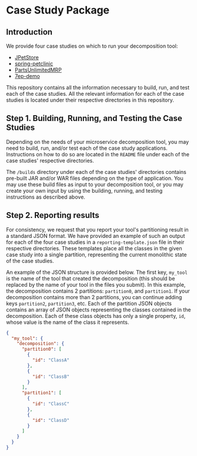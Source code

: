 # Case Study Package

## Introduction

We provide four case studies on which to run your decomposition tool:

- [JPetStore](./JPetStore/README.md)
- [spring-petclinic](./spring-petclinic/README.md)
- [PartsUnlimitedMRP](./PartsUnlimitedMRP/README.md)
- [7ep-demo](./7ep-demo/README.md)

This repository contains all the information necessary to build, run, and test each of the case studies. All the
relevant information for each of the case studies is located under their respective directories in this repository.

## Step 1. Building, Running, and Testing the Case Studies

Depending on the needs of your microservice decomposition tool, you may need to build, run, and/or test each of the
case study applications. Instructions on how to do so are located in the `README` file under each of the case studies'
respective directories.

The `/builds` directory under each of the case studies' directories contains pre-built JAR and/or WAR files depending
on the type of application. You may use these build files as input to your decomposition tool, or you may create your
own input by using the building, running, and testing instructions as described above.

## Step 2. Reporting results

For consistency, we request that you report your tool's partitioning result in a standard JSON format. We have provided
an example of such an output for each of the four case studies in a `reporting-template.json` file in their respective 
directories. These templates place all the classes in the given case study into a single partition, representing the
current monolithic state of the case studies.

An example of the JSON structure is provided below. The first key, `my_tool` is the name of the tool that created the 
decomposition (this should be replaced by the name of your tool in the files you submit). In this example, the 
decomposition contains 2 partitions: `partition0`, and `partition1`. If your decomposition contains more than
2 partitions, you can continue adding keys `partition2`, `partition3`, etc. Each of the partition JSON objects contains
an array of JSON objects representing the classes contained in the decomposition. Each of these class objects has only a
single property, `id`, whose value is the name of the class it represents.

```json
{
  "my_tool": {
    "decomposition": {
      "partition0": [
        {
          "id": "ClassA"
        },
        {
          "id": "ClassB"
        }
      ],
      "partition1": [
        {
          "id": "ClassC"
        },
        {
          "id": "ClassD"
        }
      ]
    }
  }
}
```